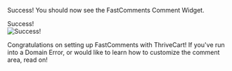 Success! You should now see the FastComments Comment Widget.

<div class="screenshot white-bg">
    <div class="title">Success!</div>
    <img class="screenshot-image" src="/images/installation-guides/thrivecart-learn-success.png" alt="Success!" />
</div>

Congratulations on setting up FastComments with ThriveCart! If you've run into a Domain Error, or would like to learn how to customize the comment area, read on!
